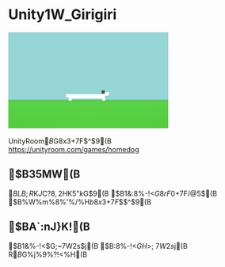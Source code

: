 # Unity1W_Girigiri

![dog](Dog.png)

UnityRoom$B$G8x3+$7$F$^$9(B  
https://unityroom.com/games/homedog

$B35MW(B
---
$BLB;R$K$J$C$?8$$,2H$K5"$k%2!<%`$G$9(B  
$B1&:8%-!<$G8$$rF0$+$7$F$/$@$5$$(B  
$B%W%m%8%'%/%H$b8x3+$7$F$$$^$9(B  

$BA`:nJ}K!(B
---
$B1&%-!<$G;~7W2s$j(B  
$B:8%-!<$GH>;~7W2s$j(B  
R$B%-!<$G%j%9%?!<%H(B  

